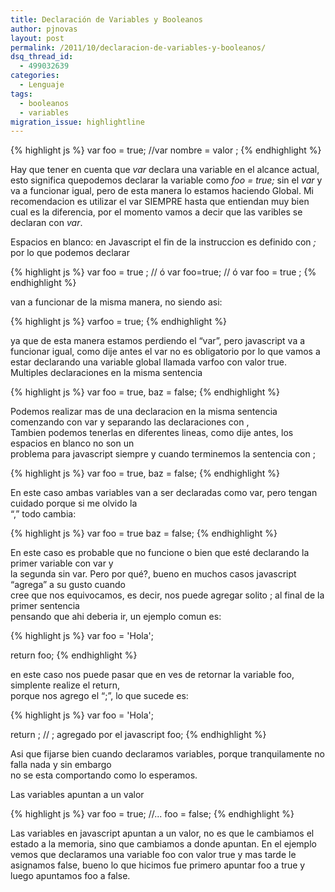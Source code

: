 ```yaml
---
title: Declaración de Variables y Booleanos
author: pjnovas
layout: post
permalink: /2011/10/declaracion-de-variables-y-booleanos/
dsq_thread_id:
  - 499032639
categories:
  - Lenguaje
tags:
  - booleanos
  - variables
migration_issue: highlightline
---
```

{% highlight js %}
var foo = true;
//var nombre = valor ;
 {% endhighlight %}

Hay que tener en cuenta que *var* declara una variable en el alcance actual, esto significa quepodemos declarar la variable como *foo = true;* sin el *var* y va a funcionar igual, pero de esta manera lo estamos haciendo Global. Mi recomendacion es utilizar el var SIEMPRE hasta que entiendan muy bien cual es la diferencia, por el momento vamos a decir que las varibles se declaran con *var*.

Espacios en blanco: en Javascript el fin de la instruccion es definido con *;* por lo que podemos declarar

{% highlight js %}
var     foo         =      true        ;
// ó
var foo=true;
// ó
var foo = true ;
 {% endhighlight %}

van a funcionar de la misma manera, no siendo asi:

{% highlight js %}
varfoo = true;
 {% endhighlight %}

ya que de esta manera estamos perdiendo el &#8220;var&#8221;, pero javascript va a funcionar igual, como dije antes el var no es obligatorio por lo que vamos a estar declarando una variable global llamada varfoo con valor true.  
Multiples declaraciones en la misma sentencia

{% highlight js %}
var foo = true, baz = false; {% endhighlight %}

<!--more-->

  
Podemos realizar mas de una declaracion en la misma sentencia comenzando con var y separando las declaraciones con ,  
Tambien podemos tenerlas en diferentes lineas, como dije antes, los espacios en blanco no son un  
problema para javascript siempre y cuando terminemos la sentencia con ;

{% highlight js %}
var foo = true,
    baz = false; {% endhighlight %}

En este caso ambas variables van a ser declaradas como var, pero tengan cuidado porque si me olvido la  
&#8220;,&#8221; todo cambia:

<!--highlight:[1]-->
{% highlight js %}
var foo = true
    baz = false; {% endhighlight %}

En este caso es probable que no funcione o bien que esté declarando la primer variable con var y  
la segunda sin var. Pero por qué?, bueno en muchos casos javascript &#8220;agrega&#8221; a su gusto cuando  
cree que nos equivocamos, es decir, nos puede agregar solito ; al final de la primer sentencia  
pensando que ahi deberia ir, un ejemplo comun es:

{% highlight js %}
var foo = 'Hola';

return
foo; {% endhighlight %}

en este caso nos puede pasar que en ves de retornar la variable foo, simplente realize el return,  
porque nos agrego el &#8220;;&#8221;, lo que sucede es:

{% highlight js %}
var foo = 'Hola';

return ; // ; agregado por el javascript
foo; {% endhighlight %}

Asi que fijarse bien cuando declaramos variables, porque tranquilamente no falla nada y sin embargo  
no se esta comportando como lo esperamos.

Las variables apuntan a un valor

{% highlight js %}
var foo = true;
//...
foo = false; {% endhighlight %}

Las variables en javascript apuntan a un valor, no es que le cambiamos el estado a la memoria, sino que cambiamos a donde apuntan. En el ejemplo vemos que declaramos una variable foo con valor true y mas tarde le asignamos false, bueno lo que hicimos fue primero apuntar foo a true y luego apuntamos foo a false.
